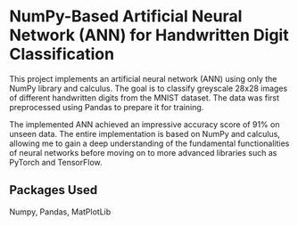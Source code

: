 # NumPy-Based Artificial Neural Network (ANN) for Handwritten Digit Classification
This project implements an artificial neural network (ANN) using only the NumPy library and calculus. The goal is to classify greyscale 28x28 images of different handwritten digits from the MNIST dataset. The data was first preprocessed using Pandas to prepare it for training.

The implemented ANN achieved an impressive accuracy score of 91% on unseen data. The entire implementation is based on NumPy and calculus, allowing me to gain a deep understanding of the fundamental functionalities of neural networks before moving on to more advanced libraries such as PyTorch and TensorFlow.

## Packages Used
Numpy, Pandas, MatPlotLib
